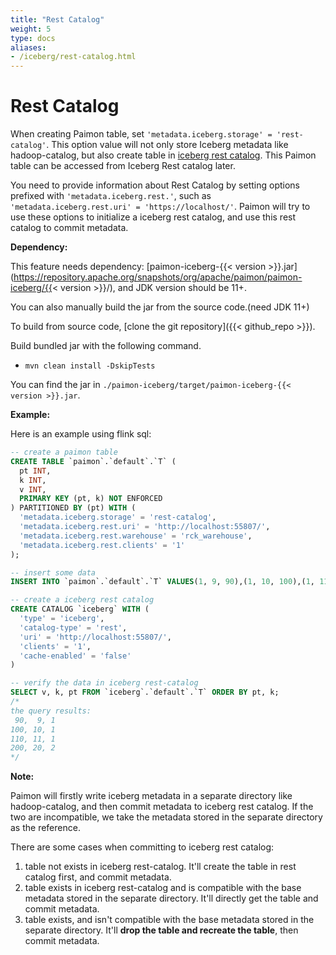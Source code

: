 ```yaml
---
title: "Rest Catalog"
weight: 5
type: docs
aliases:
- /iceberg/rest-catalog.html
---
```

<!--
Licensed to the Apache Software Foundation (ASF) under one
or more contributor license agreements.  See the NOTICE file
distributed with this work for additional information
regarding copyright ownership.  The ASF licenses this file
to you under the Apache License, Version 2.0 (the
"License"); you may not use this file except in compliance
with the License.  You may obtain a copy of the License at

  http://www.apache.org/licenses/LICENSE-2.0

Unless required by applicable law or agreed to in writing,
software distributed under the License is distributed on an
"AS IS" BASIS, WITHOUT WARRANTIES OR CONDITIONS OF ANY
KIND, either express or implied.  See the License for the
specific language governing permissions and limitations
under the License.
-->

# Rest Catalog

When creating Paimon table, set `'metadata.iceberg.storage' = 'rest-catalog'`.
This option value will not only store Iceberg metadata like hadoop-catalog, but also create table in [iceberg rest catalog](https://iceberg.apache.org/terms/#decoupling-using-the-rest-catalog).
This Paimon table can be accessed from Iceberg Rest catalog later.

You need to provide information about Rest Catalog by setting options prefixed with `'metadata.iceberg.rest.'`, such as 
`'metadata.iceberg.rest.uri' = 'https://localhost/'`. Paimon will try to use these options to initialize a iceberg rest catalog, 
and use this rest catalog to commit metadata.

**Dependency:**

This feature needs dependency: [paimon-iceberg-{{< version >}}.jar](https://repository.apache.org/snapshots/org/apache/paimon/paimon-iceberg/{{< version >}}/), 
and JDK version should be 11+.

You can also manually build the jar from the source code.(need JDK 11+)

To build from source code, [clone the git repository]({{< github_repo >}}).

Build bundled jar with the following command.
- `mvn clean install -DskipTests`

You can find the jar in `./paimon-iceberg/target/paimon-iceberg-{{< version >}}.jar`.

**Example:**

Here is an example using flink sql:
```sql
-- create a paimon table
CREATE TABLE `paimon`.`default`.`T` (
  pt INT,
  k INT,
  v INT,
  PRIMARY KEY (pt, k) NOT ENFORCED
) PARTITIONED BY (pt) WITH (
  'metadata.iceberg.storage' = 'rest-catalog',
  'metadata.iceberg.rest.uri' = 'http://localhost:55807/',
  'metadata.iceberg.rest.warehouse' = 'rck_warehouse',
  'metadata.iceberg.rest.clients' = '1'
);

-- insert some data
INSERT INTO `paimon`.`default`.`T` VALUES(1, 9, 90),(1, 10, 100),(1, 11, 110),(2, 20, 200);

-- create a iceberg rest catalog
CREATE CATALOG `iceberg` WITH (
  'type' = 'iceberg',
  'catalog-type' = 'rest',
  'uri' = 'http://localhost:55807/',
  'clients' = '1',
  'cache-enabled' = 'false'
)

-- verify the data in iceberg rest-catalog
SELECT v, k, pt FROM `iceberg`.`default`.`T` ORDER BY pt, k;
/*
the query results:
 90,  9, 1
100, 10, 1
110, 11, 1
200, 20, 2
*/
```
**Note:**

Paimon will firstly write iceberg metadata in a separate directory like hadoop-catalog, and then commit metadata to iceberg rest catalog.
If the two are incompatible, we take the metadata stored in the separate directory as the reference.

There are some cases when committing to iceberg rest catalog:
1. table not exists in iceberg rest-catalog. It'll create the table in rest catalog first, and commit metadata.
2. table exists in iceberg rest-catalog and is compatible with the base metadata stored in the separate directory. It'll directly get the table and commit metadata. 
3. table exists, and isn't compatible with the base metadata stored in the separate directory. It'll **drop the table and recreate the table**, then commit metadata. 


